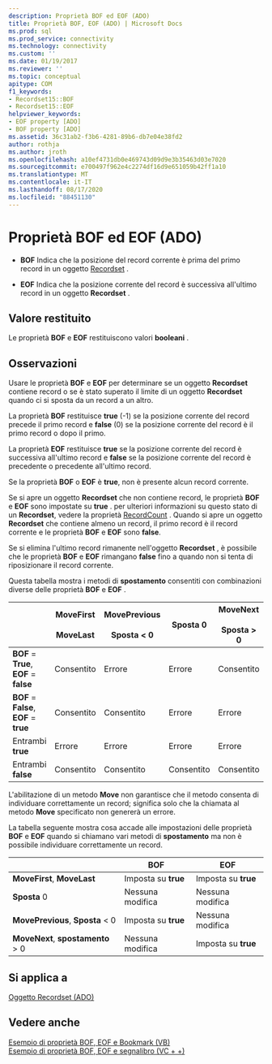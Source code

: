 ```yaml
---
description: Proprietà BOF ed EOF (ADO)
title: Proprietà BOF, EOF (ADO) | Microsoft Docs
ms.prod: sql
ms.prod_service: connectivity
ms.technology: connectivity
ms.custom: ''
ms.date: 01/19/2017
ms.reviewer: ''
ms.topic: conceptual
apitype: COM
f1_keywords:
- Recordset15::BOF
- Recordset15::EOF
helpviewer_keywords:
- EOF property [ADO]
- BOF property [ADO]
ms.assetid: 36c31ab2-f3b6-4281-89b6-db7e04e38fd2
author: rothja
ms.author: jroth
ms.openlocfilehash: a10ef4731db0e469743d09d9e3b35463d03e7020
ms.sourcegitcommit: e700497f962e4c2274df16d9e651059b42ff1a10
ms.translationtype: MT
ms.contentlocale: it-IT
ms.lasthandoff: 08/17/2020
ms.locfileid: "88451130"
---
```

# <a name="bof-eof-properties-ado"></a>Proprietà BOF ed EOF (ADO)
-   **BOF** Indica che la posizione del record corrente è prima del primo record in un oggetto [Recordset](../../../ado/reference/ado-api/recordset-object-ado.md) .  
  
-   **EOF** Indica che la posizione corrente del record è successiva all'ultimo record in un oggetto **Recordset** .  
  
## <a name="return-value"></a>Valore restituito  
 Le proprietà **BOF** e **EOF** restituiscono valori **booleani** .  
  
## <a name="remarks"></a>Osservazioni  
 Usare le proprietà **BOF** e **EOF** per determinare se un oggetto **Recordset** contiene record o se è stato superato il limite di un oggetto **Recordset** quando ci si sposta da un record a un altro.  
  
 La proprietà **BOF** restituisce **true** (-1) se la posizione corrente del record precede il primo record e **false** (0) se la posizione corrente del record è il primo record o dopo il primo.  
  
 La proprietà **EOF** restituisce **true** se la posizione corrente del record è successiva all'ultimo record e **false** se la posizione corrente del record è precedente o precedente all'ultimo record.  
  
 Se la proprietà **BOF** o **EOF** è **true**, non è presente alcun record corrente.  
  
 Se si apre un oggetto **Recordset** che non contiene record, le proprietà **BOF** e **EOF** sono impostate su **true** . per ulteriori informazioni su questo stato di un **Recordset**, vedere la proprietà [RecordCount](../../../ado/reference/ado-api/recordcount-property-ado.md) . Quando si apre un oggetto **Recordset** che contiene almeno un record, il primo record è il record corrente e le proprietà **BOF** e **EOF** sono **false**.  
  
 Se si elimina l'ultimo record rimanente nell'oggetto **Recordset** , è possibile che le proprietà **BOF** e **EOF** rimangano **false** fino a quando non si tenta di riposizionare il record corrente.  
  
 Questa tabella mostra i metodi di **spostamento** consentiti con combinazioni diverse delle proprietà **BOF** e **EOF** .  
  
||MoveFirst<br /><br /> MoveLast|MovePrevious<br /><br /> Sposta < 0|Sposta 0|MoveNext<br /><br /> Sposta > 0|  
|------|-----------------------------|---------------------------------|------------|-----------------------------|  
|**BOF** = **True**, **EOF** = **false**|Consentito|Errore|Errore|Consentito|  
|**BOF** = **False**, **EOF** = **true**|Consentito|Consentito|Errore|Errore|  
|Entrambi **true**|Errore|Errore|Errore|Errore|  
|Entrambi **false**|Consentito|Consentito|Consentito|Consentito|  
  
 L'abilitazione di un metodo **Move** non garantisce che il metodo consenta di individuare correttamente un record; significa solo che la chiamata al metodo **Move** specificato non genererà un errore.  
  
 La tabella seguente mostra cosa accade alle impostazioni delle proprietà **BOF** e **EOF** quando si chiamano vari metodi di **spostamento** ma non è possibile individuare correttamente un record.  
  
||BOF|EOF|  
|------|---------|---------|  
|**MoveFirst**, **MoveLast**|Imposta su **true**|Imposta su **true**|  
|**Sposta** 0|Nessuna modifica|Nessuna modifica|  
|**MovePrevious**, **Sposta** < 0|Imposta su **true**|Nessuna modifica|  
|**MoveNext**, **spostamento** > 0|Nessuna modifica|Imposta su **true**|  
  
## <a name="applies-to"></a>Si applica a  
 [Oggetto Recordset (ADO)](../../../ado/reference/ado-api/recordset-object-ado.md)  
  
## <a name="see-also"></a>Vedere anche  
 [Esempio di proprietà BOF, EOF e Bookmark (VB)](../../../ado/reference/ado-api/bof-eof-and-bookmark-properties-example-vb.md)   
 [Esempio di proprietà BOF, EOF e segnalibro (VC + +)](../../../ado/reference/ado-api/bof-eof-and-bookmark-properties-example-vc.md)   
